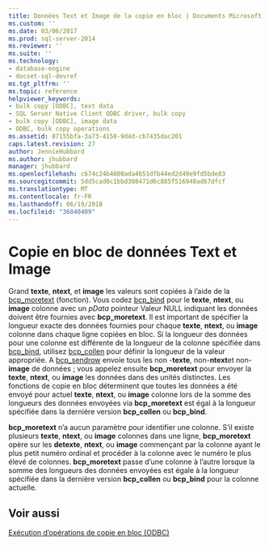 ```yaml
---
title: Données Text et Image de la copie en bloc | Documents Microsoft
ms.custom: ''
ms.date: 03/06/2017
ms.prod: sql-server-2014
ms.reviewer: ''
ms.suite: ''
ms.technology:
- database-engine
- docset-sql-devref
ms.tgt_pltfrm: ''
ms.topic: reference
helpviewer_keywords:
- bulk copy [ODBC], text data
- SQL Server Native Client ODBC driver, bulk copy
- bulk copy [ODBC], image data
- ODBC, bulk copy operations
ms.assetid: 87155bfa-3a73-4158-9d4d-cb7435dac201
caps.latest.revision: 27
author: JennieHubbard
ms.author: jhubbard
manager: jhubbard
ms.openlocfilehash: c674c24b4000ada4651dfb44ed2d49e9fd5bde83
ms.sourcegitcommit: 5dd5cad0c1bbd308471d6c885f516948ad67dfcf
ms.translationtype: MT
ms.contentlocale: fr-FR
ms.lasthandoff: 06/19/2018
ms.locfileid: "36040409"
---
```

# <a name="bulk-copying-text-and-image-data"></a>Copie en bloc de données Text et Image
  Grand **texte**, **ntext**, et **image** les valeurs sont copiées à l’aide de la [bcp_moretext](../native-client-odbc-extensions-bulk-copy-functions/bcp-moretext.md) (fonction). Vous codez [bcp_bind](../native-client-odbc-extensions-bulk-copy-functions/bcp-bind.md) pour le **texte**, **ntext**, ou **image** colonne avec un *pData* pointeur Valeur NULL indiquant les données doivent être fournies avec **bcp_moretext**. Il est important de spécifier la longueur exacte des données fournies pour chaque **texte**, **ntext**, ou **image** colonne dans chaque ligne copiées en bloc. Si la longueur des données pour une colonne est différente de la longueur de la colonne spécifiée dans [bcp_bind](../native-client-odbc-extensions-bulk-copy-functions/bcp-bind.md), utilisez [bcp_collen](../native-client-odbc-extensions-bulk-copy-functions/bcp-collen.md) pour définir la longueur de la valeur appropriée. A [bcp_sendrow](../native-client-odbc-extensions-bulk-copy-functions/bcp-sendrow.md) envoie tous les non -**texte**, non-**ntext**et non-**image** de données ; vous appelez ensuite **bcp_moretext** pour envoyer la **texte**, **ntext**, ou **image** les données dans des unités distinctes. Les fonctions de copie en bloc déterminent que toutes les données a été envoyé pour actuel **texte**, **ntext**, ou **image** colonne lors de la somme des longueurs des données envoyées via **bcp_moretext** est égal à la longueur spécifiée dans la dernière version **bcp_collen** ou **bcp_bind**.  
  
 **bcp_moretext** n’a aucun paramètre pour identifier une colonne. S’il existe plusieurs **texte**, **ntext**, ou **image** colonnes dans une ligne, **bcp_moretext** opère sur les **detexte**, **ntext**, ou **image** commençant par la colonne ayant le plus petit numéro ordinal et procéder à la colonne avec le numéro le plus élevé de colonnes. **bcp_moretext** passe d’une colonne à l’autre lorsque la somme des longueurs des données envoyées est égale à la longueur spécifiée dans la dernière version **bcp_collen** ou **bcp_bind** pour la colonne actuelle.  
  
## <a name="see-also"></a>Voir aussi  
 [Exécution d’opérations de copie en bloc &#40;ODBC&#41;](performing-bulk-copy-operations-odbc.md)  
  
  